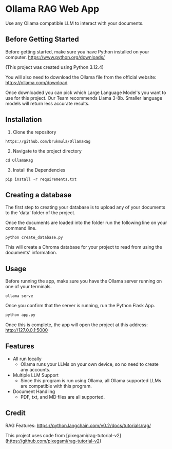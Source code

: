 # Ollama RAG Web App

Use any Ollama compatible LLM to interact with your documents.

## Before Getting Started
Before getting started, make sure you have Python installed on your computer.
https://www.python.org/downloads/

(This project was created using Python 3.12.4)

You will also need to download the Ollama file from the official website: https://ollama.com/download

Once downloaded you can pick which Large Language Model's you want to use for this project.
Our Team recommends Llama 3-8b. Smaller language models will return less accurate results.

## Installation

1. Clone the repository

```
https://github.com/brukmula/OllamaRag
```

2. Navigate to the project directory

```
cd OllamaRag
```

3. Install the Dependencies

```commandline
pip install -r requirements.txt
```

## Creating a database
The first step to creating your database is to upload any of your documents to the 'data' folder of the project.

Once the documents are loaded into the folder run the following line on your command line.

```commandline
python create_database.py
```
This will create a Chroma database for your project to read from using the documents' information.

## Usage

Before running the app, make sure you have the Ollama server running on one of your terminals.

```commandline
ollama serve
```
Once you confirm that the server is running, run the Python Flask App.

```bash
python app.py
```

Once this is complete, the app will open the project at this address: http://127.0.0.1:5000

## Features

- All run locally
  - Ollama runs your LLMs on your own device, so no need to create any accounts.
- Multiple LLM Support
  - Since this program is run using Ollama, all Ollama supported LLMs are compatible with this program.
- Document Handling
  - PDF, txt, and MD files are all supported.

## Credit 

RAG Features: https://python.langchain.com/v0.2/docs/tutorials/rag/

This project uses code from [pixegami/rag-tutorial-v2] (https://github.com/pixegami/rag-tutorial-v2)
